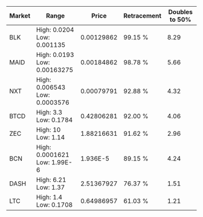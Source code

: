 | Market | Range | Price| Retracement | Doubles to 50% |
| --- | --- | --- | --- | --- |
| BLK | High: 0.0204<br />Low: 0.001135 | 0.00129862 | 99.15 % | 8.29 |
| MAID | High: 0.0193<br />Low: 0.00163275 | 0.00184862 | 98.78 % | 5.66 |
| NXT | High: 0.006543<br />Low: 0.0003576 | 0.00079791 | 92.88 % | 4.32 |
| BTCD | High: 3.3<br />Low: 0.1784 | 0.42806281 | 92.00 % | 4.06 |
| ZEC | High: 10<br />Low: 1.14 | 1.88216631 | 91.62 % | 2.96 |
| BCN | High: 0.0001621<br />Low: 1.99E-6 | 1.936E-5 | 89.15 % | 4.24 |
| DASH | High: 6.21<br />Low: 1.37 | 2.51367927 | 76.37 % | 1.51 |
| LTC | High: 1.4<br />Low: 0.1708 | 0.64986957 | 61.03 % | 1.21 |
